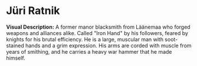 # Jüri Ratnik

**Visual Description:** A former manor blacksmith from Läänemaa who forged weapons and alliances alike. Called "Iron Hand" by his followers, feared by knights for his brutal efficiency. He is a large, muscular man with soot-stained hands and a grim expression. His arms are corded with muscle from years of smithing, and he carries a heavy war hammer that he made himself.
